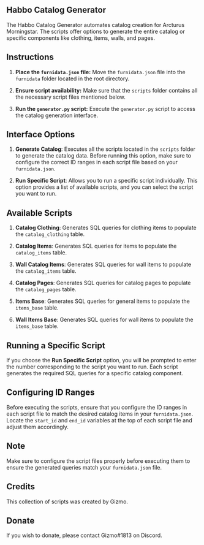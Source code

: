 ## Habbo Catalog Generator

The Habbo Catalog Generator automates catalog creation for Arcturus Morningstar. The scripts offer options to generate the entire catalog or specific components like clothing, items, walls, and pages.

## Instructions

1. **Place the `furnidata.json` file:** Move the `furnidata.json` file into the `furnidata` folder located in the root directory.

2. **Ensure script availability:** Make sure that the `scripts` folder contains all the necessary script files mentioned below.

3. **Run the `generator.py` script:** Execute the `generator.py` script to access the catalog generation interface.

## Interface Options

1. **Generate Catalog**: Executes all the scripts located in the `scripts` folder to generate the catalog data. Before running this option, make sure to configure the correct ID ranges in each script file based on your `furnidata.json`.

2. **Run Specific Script**: Allows you to run a specific script individually. This option provides a list of available scripts, and you can select the script you want to run.

## Available Scripts

1. **Catalog Clothing**: Generates SQL queries for clothing items to populate the `catalog_clothing` table.

2. **Catalog Items**: Generates SQL queries for items to populate the `catalog_items` table.

3. **Wall Catalog Items**: Generates SQL queries for wall items to populate the `catalog_items` table.

4. **Catalog Pages**: Generates SQL queries for catalog pages to populate the `catalog_pages` table.

5. **Items Base**: Generates SQL queries for general items to populate the `items_base` table.

6. **Wall Items Base**: Generates SQL queries for wall items to populate the `items_base` table.

## Running a Specific Script

If you choose the **Run Specific Script** option, you will be prompted to enter the number corresponding to the script you want to run. Each script generates the required SQL queries for a specific catalog component.

## Configuring ID Ranges

Before executing the scripts, ensure that you configure the ID ranges in each script file to match the desired catalog items in your `furnidata.json`. Locate the `start_id` and `end_id` variables at the top of each script file and adjust them accordingly.

## Note

Make sure to configure the script files properly before executing them to ensure the generated queries match your `furnidata.json` file.

## Credits

This collection of scripts was created by Gizmo.

## Donate
If you wish to donate, please contact Gizmo#1813 on Discord.
